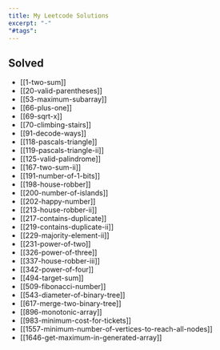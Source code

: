 ```yaml
---
title: My Leetcode Solutions
excerpt: "-"
"#tags":
---
```

## Solved

- [[1-two-sum]]
- [[20-valid-parentheses]]
- [[53-maximum-subarray]]
- [[66-plus-one]]
- [[69-sqrt-x]]
- [[70-climbing-stairs]]
- [[91-decode-ways]]
- [[118-pascals-triangle]]
- [[119-pascals-triangle-ii]]
- [[125-valid-palindrome]]
- [[167-two-sum-ii]]
- [[191-number-of-1-bits]]
- [[198-house-robber]]
- [[200-number-of-islands]]
- [[202-happy-number]]
- [[213-house-robber-ii]]
- [[217-contains-duplicate]]
- [[219-contains-duplicate-ii]]
- [[229-majority-element-ii]]
- [[231-power-of-two]]
- [[326-power-of-three]]
- [[337-house-robber-iii]]
- [[342-power-of-four]]
- [[494-target-sum]]
- [[509-fibonacci-number]]
- [[543-diameter-of-binary-tree]]
- [[617-merge-two-binary-tree]]
- [[896-monotonic-array]]
- [[983-minimum-cost-for-tickets]]
- [[1557-minimum-number-of-vertices-to-reach-all-nodes]]
- [[1646-get-maximum-in-generated-array]]